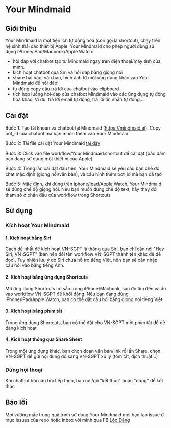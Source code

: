 # Your Mindmaid 

## Giới thiệu 

Your Mindmaid là một tiện ích tự động hoá (còn gọi là shortcut), chạy trên hệ sinh thái các thiết bị Apple. Your Mindmaid cho phép người dùng sử dụng iPhone/iPad/Macbook/Apple Watch: 
- hỏi đáp với chatbot tạo từ Mindmaid ngay trên điện thoại/máy tính của mình.
- kích hoạt chatbot qua Siri và hỏi đáp bằng giọng nói 
- share bài báo, văn bản, hình ảnh từ một ứng dụng khác vào Your Mindmaid để hỏi đáp!
- tự động copy câu trả lời của chatbot vào clipboard
- tích hợp luồng hỏi-đáp của chatbot Mindmaid vào các ứng dụng tự động hoá khác. Ví dụ: trả lời email tự động, trả lời tin nhắn tự động...

## Cài đặt

Bước 1: Tạo tài khoản và chatbot tại Mindmaid (https://mindmaid.ai).  Copy bot_id của chatbot mà bạn muốn thêm vào Your Mindmaid 

Bước 2: Tải file cài đặt Your Mindmaid [tại đây](https://github.com/hailoc12/VN-SGPT/releases/tag/1.0.1)

Bước 3: Click vào file workflow/Your Mindmaid.shortcut để cài đặt (bảo đảm bạn đang sử dụng một thiết bị của Apple)

Bước 4: Trong lần cài đặt đầu tiên, Your Mindmaid sẽ yêu cầu bạn chế độ chat mặc định (giọng nói/văn bản), và cấu hình thêm bot_id mà bạn đã tạo

Bước 5: Mặc định, khi dùng trên iphone/ipad/Apple Watch, Your Mindmaid sẽ dùng chế độ giọng nói. Nếu bạn muốn dùng chế độ text, hãy thay đổi tham số ở phần đầu của workflow trong Shortcuts


## Sử dụng 

### Kích hoạt Your Mindmaid 
#### 1. Kích hoạt bằng Siri 
Cách dễ nhất để kích hoạt VN-SGPT là thông qua Siri, bạn chỉ cần nói "Hey Siri, VN-SGPT" (bạn nên đổi tên workflow VN-SGPT thành tên khác để dễ đọc). Tuy nhiên lưu ý do Siri chưa hỗ trợ tiếng Việt, nên bạn sẽ cần nhập câu hỏi vào bằng tiếng Anh.

#### 2. Kích hoạt bằng ứng dụng Shortcuts 
Mở ứng dụng Shortcuts có sẵn trong iPhone/Macbook, sau đó tìm đến và ấn vào workflow VN-SGPT để khởi động. Nếu bạn đang dùng iPhone/iPad/Apple Watch, bạn có thể đặt câu hỏi bằng giọng nói tiếng Việt 

#### 3. Kích hoạt bằng phím tắt 
Trong ứng dụng Shortcuts, bạn có thể đặt cho VN-SGPT một phím tắt để dễ dàng kích hoạt 

#### 4. Kích hoạt thông qua Share Sheet 
Trong một ứng dụng khác, bạn chọn đoạn văn bản/link rồi ấn Share, chọn VN-SGPT để gửi nội dung đó sang VN-SGPT xử lý (tóm tắt, dịch thuật...)

### Dừng hội thoại 
Khi chatbot hỏi câu hỏi tiếp theo, bạn nói/gõ "kết thúc" hoặc "dừng" để kết thúc 

## Báo lỗi
Mọi vướng mắc trong quá trình sử dụng Your Mindmaid mời bạn tạo issue ở mục Issues của repo hoặc inbox với mình qua FB [Lộc Đặng](https://www.facebook.com/locdh90/)


